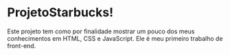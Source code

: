 # ProjetoStarbucks!

Este projeto tem como por finalidade mostrar um pouco dos meus conhecimentos em HTML, CSS e JavaScript.
Ele é meu primeiro trabalho de front-end.
